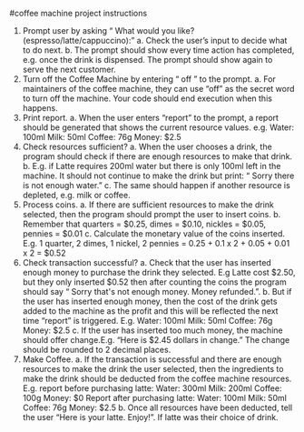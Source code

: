#coffee machine project instructions

1. Prompt user by asking “​ What would you like? (espresso/latte/cappuccino):”
   a. Check the user’s input to decide what to do next.
   b. The prompt should show every time action has completed, e.g. once the drink is
   dispensed. The prompt should show again to serve the next customer.
2. Turn off the Coffee Machine by entering “​ off​ ” to the prompt.
   a. For maintainers of the coffee machine, they can use “off” as the secret word to turn off
   the machine. Your code should end execution when this happens.
3. Print report.
   a. When the user enters “report” to the prompt, a report should be generated that shows
   the current resource values. e.g.
   Water: 100ml
   Milk: 50ml
   Coffee: 76g
   Money: $2.5
4. Check resources sufficient?
   a. When the user chooses a drink, the program should check if there are enough
   resources to make that drink.
   b. E.g. if Latte requires 200ml water but there is only 100ml left in the machine. It should
   not continue to make the drink but print: “​ Sorry there is not enough water.​”
   c. The same should happen if another resource is depleted, e.g. milk or coffee.
5. Process coins.
   a. If there are sufficient resources to make the drink selected, then the program should
   prompt the user to insert coins.
   b. Remember that quarters = $0.25, dimes = $0.10, nickles = $0.05, pennies = $0.01
   c. Calculate the monetary value of the coins inserted. E.g. 1 quarter, 2 dimes, 1 nickel, 2
   pennies = 0.25 + 0.1 x 2 + 0.05 + 0.01 x 2 = $0.52
6. Check transaction successful?
   a. Check that the user has inserted enough money to purchase the drink they selected.
   E.g Latte cost $2.50, but they only inserted $0.52 then after counting the coins the
   program should say “​ Sorry that's not enough money. Money refunded.​”.
   b. But if the user has inserted enough money, then the cost of the drink gets added to the
   machine as the profit and this will be reflected the next time “report” is triggered.
   E.g.
   Water: 100ml
   Milk: 50ml
   Coffee: 76g
   Money: $2.5
   c. If the user has inserted too much money, the machine should offer change.E.g. “Here is $2.45 dollars in change.” The change should be rounded to 2 decimal
   places.
7. Make Coffee.
   a. If the transaction is successful and there are enough resources to make the drink the
   user selected, then the ingredients to make the drink should be deducted from the
   coffee machine resources.
   E.g. report before purchasing latte:
   Water: 300ml
   Milk: 200ml
   Coffee: 100g
   Money: $0
   Report after purchasing latte:
   Water: 100ml
   Milk: 50ml
   Coffee: 76g
   Money: $2.5
   b. Once all resources have been deducted, tell the user “Here is your latte. Enjoy!”. If
   latte was their choice of drink.
